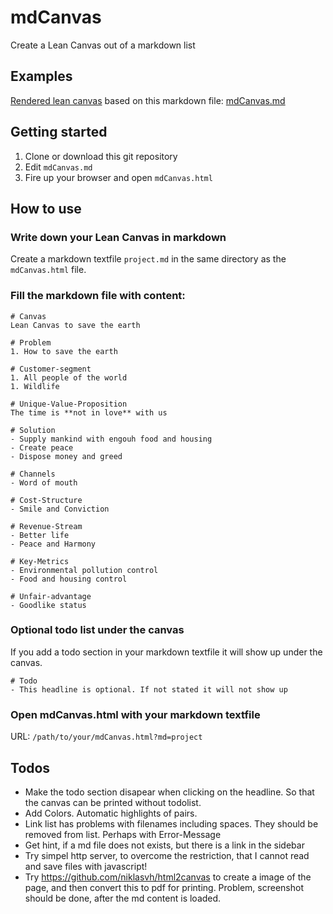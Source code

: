 # mdCanvas
Create a Lean Canvas out of a markdown list 

## Examples
[Rendered lean canvas]( https://jerik.github.io/mdCanvas/mdCanvas.html ) based on this markdown file: [mdCanvas.md]( https://raw.githubusercontent.com/jerik/mdCanvas/master/mdCanvas.md )

## Getting started
1. Clone or download this git repository 
1. Edit `mdCanvas.md`
1. Fire up your browser and open `mdCanvas.html`

## How to use
### Write down your Lean Canvas in markdown
Create a markdown textfile `project.md` in the same directory as the `mdCanvas.html` file. 

### Fill the markdown file with content: 

	# Canvas
	Lean Canvas to save the earth

	# Problem
	1. How to save the earth

	# Customer-segment
	1. All people of the world
	1. Wildlife

	# Unique-Value-Proposition
	The time is **not in love** with us

	# Solution
	- Supply mankind with engouh food and housing
	- Create peace 
	- Dispose money and greed

	# Channels
	- Word of mouth

	# Cost-Structure
	- Smile and Conviction

	# Revenue-Stream
	- Better life
	- Peace and Harmony

	# Key-Metrics
	- Environmental pollution control
	- Food and housing control

	# Unfair-advantage
	- Goodlike status


### Optional todo list under the canvas
If you add a todo section in your markdown textfile it will show up under the canvas. 

	# Todo 
	- This headline is optional. If not stated it will not show up

### Open mdCanvas.html with your markdown textfile
URL: `/path/to/your/mdCanvas.html?md=project`

## Todos
- Make the todo section disapear when clicking on the headline. So that the canvas can be printed without todolist.
- Add Colors. Automatic highlights of pairs. 
- Link list has problems with filenames including spaces. They should be removed from list. Perhaps with Error-Message
- Get hint, if a md file does not exists, but there is a link in the sidebar
- Try simpel http server, to overcome the restriction, that I cannot read and save files with javascript!
- Try https://github.com/niklasvh/html2canvas to create a image of the page, and then convert this to pdf for printing. Problem, screenshot should be done, after the md content is loaded.
